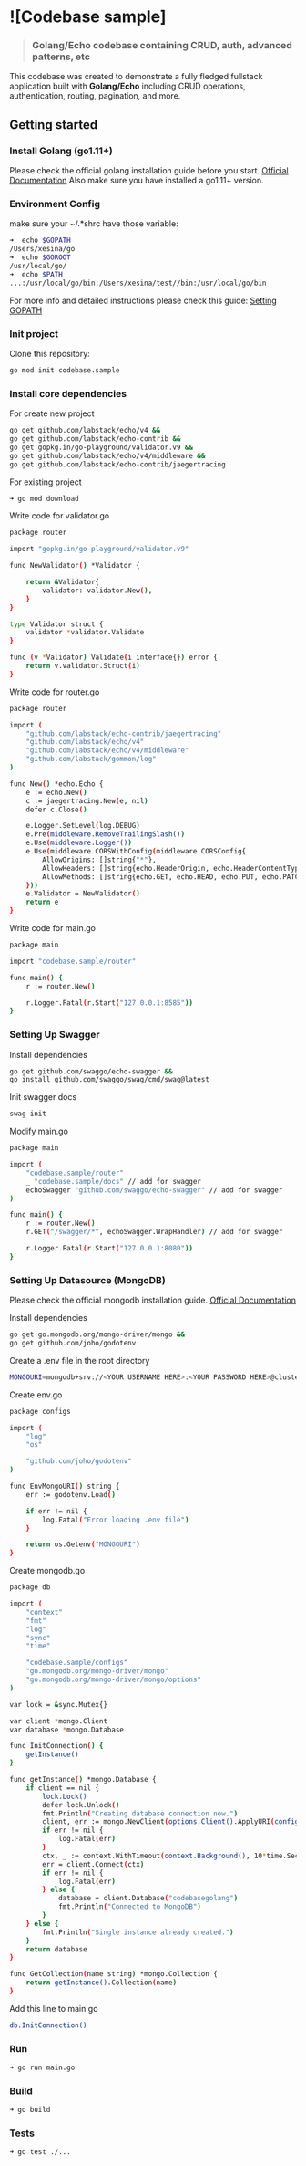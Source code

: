 # ![Codebase sample]

> ### Golang/Echo codebase containing CRUD, auth, advanced patterns, etc

This codebase was created to demonstrate a fully fledged fullstack application built with **Golang/Echo** including CRUD operations, authentication, routing, pagination, and more.

## Getting started

### Install Golang (go1.11+)

Please check the official golang installation guide before you start. [Official Documentation](https://golang.org/doc/install)
Also make sure you have installed a go1.11+ version.

### Environment Config

make sure your ~/.*shrc have those variable:

```bash
➜  echo $GOPATH
/Users/xesina/go
➜  echo $GOROOT
/usr/local/go/
➜  echo $PATH
...:/usr/local/go/bin:/Users/xesina/test//bin:/usr/local/go/bin
```

For more info and detailed instructions please check this guide: [Setting GOPATH](https://github.com/golang/go/wiki/SettingGOPATH)

### Init project

Clone this repository:

```bash
go mod init codebase.sample
```

### Install core dependencies

For create new project

```bash
go get github.com/labstack/echo/v4 &&
go get github.com/labstack/echo-contrib &&
go get gopkg.in/go-playground/validator.v9 &&
go get github.com/labstack/echo/v4/middleware &&
go get github.com/labstack/echo-contrib/jaegertracing
```

For existing project

```bash
➜ go mod download
```

Write code for validator.go

```bash
package router

import "gopkg.in/go-playground/validator.v9"

func NewValidator() *Validator {

	return &Validator{
		validator: validator.New(),
	}
}

type Validator struct {
	validator *validator.Validate
}

func (v *Validator) Validate(i interface{}) error {
	return v.validator.Struct(i)
}
```

Write code for router.go
```bash
package router

import (
	"github.com/labstack/echo-contrib/jaegertracing"
	"github.com/labstack/echo/v4"
	"github.com/labstack/echo/v4/middleware"
	"github.com/labstack/gommon/log"
)

func New() *echo.Echo {
	e := echo.New()
	c := jaegertracing.New(e, nil)
	defer c.Close()

	e.Logger.SetLevel(log.DEBUG)
	e.Pre(middleware.RemoveTrailingSlash())
	e.Use(middleware.Logger())
	e.Use(middleware.CORSWithConfig(middleware.CORSConfig{
		AllowOrigins: []string{"*"},
		AllowHeaders: []string{echo.HeaderOrigin, echo.HeaderContentType, echo.HeaderAccept, echo.HeaderAuthorization},
		AllowMethods: []string{echo.GET, echo.HEAD, echo.PUT, echo.PATCH, echo.POST, echo.DELETE},
	}))
	e.Validator = NewValidator()
	return e
}
```

Write code for main.go

```bash
package main

import "codebase.sample/router"

func main() {
	r := router.New()

	r.Logger.Fatal(r.Start("127.0.0.1:8585"))
}
```

### Setting Up Swagger

Install dependencies

```bash
go get github.com/swaggo/echo-swagger &&
go install github.com/swaggo/swag/cmd/swag@latest
```

Init swagger docs

```bash
swag init
```

Modify main.go

```bash
package main

import (
	"codebase.sample/router"
	_ "codebase.sample/docs" // add for swagger
	echoSwagger "github.com/swaggo/echo-swagger" // add for swagger
)

func main() {
	r := router.New()
	r.GET("/swagger/*", echoSwagger.WrapHandler) // add for swagger

	r.Logger.Fatal(r.Start("127.0.0.1:8080"))
}
```


### Setting Up Datasource (MongoDB)


Please check the official mongodb installation guide. [Official Documentation](https://www.mongodb.com/docs/manual/administration/install-community/)


Install dependencies

```bash
go get go.mongodb.org/mongo-driver/mongo &&
go get github.com/joho/godotenv
```

Create a .env file in the root directory

```bash
MONGOURI=mongodb+srv://<YOUR USERNAME HERE>:<YOUR PASSWORD HERE>@cluster0.e5akf.mongodb.net/myFirstDatabese?retryWrites=true&w=majority
```






Create env.go

```bash
package configs

import (
	"log"
	"os"

	"github.com/joho/godotenv"
)

func EnvMongoURI() string {
	err := godotenv.Load()

	if err != nil {
		log.Fatal("Error loading .env file")
	}

	return os.Getenv("MONGOURI")
}
```

Create mongodb.go

```bash
package db

import (
	"context"
	"fmt"
	"log"
	"sync"
	"time"

	"codebase.sample/configs"
	"go.mongodb.org/mongo-driver/mongo"
	"go.mongodb.org/mongo-driver/mongo/options"
)

var lock = &sync.Mutex{}

var client *mongo.Client
var database *mongo.Database

func InitConnection() {
	getInstance()
}

func getInstance() *mongo.Database {
	if client == nil {
		lock.Lock()
		defer lock.Unlock()
		fmt.Println("Creating database connection now.")
		client, err := mongo.NewClient(options.Client().ApplyURI(configs.EnvMongoURI()))
		if err != nil {
			log.Fatal(err)
		}
		ctx, _ := context.WithTimeout(context.Background(), 10*time.Second)
		err = client.Connect(ctx)
		if err != nil {
			log.Fatal(err)
		} else {
			database = client.Database("codebasegolang")
			fmt.Println("Connected to MongoDB")
		}
	} else {
		fmt.Println("Single instance already created.")
	}
	return database
}

func GetCollection(name string) *mongo.Collection {
	return getInstance().Collection(name)
}
```

Add this line to main.go

```bash
db.InitConnection()
```










### Run

```bash
➜ go run main.go
```

### Build

```bash
➜ go build
```

### Tests

```bash
➜ go test ./...
```